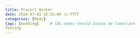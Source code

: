 ```yaml
---
title: Project Winter
date: 2024-07-03 16:33:00 +/-TTTT
categories: [Mods]
tags: [modding]     # TAG names should always be lowercase
Testing
---
```


